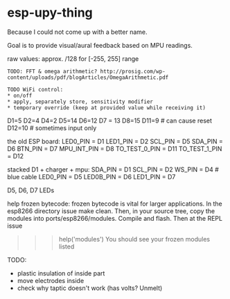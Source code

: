 # esp-upy-thing
Because I could not come up with a better name.

Goal is to provide visual/aural feedback based on MPU readings.


raw values: approx. /128 for [-255, 255] range



	TODO: FFT & omega arithmetic? http://prosig.com/wp-content/uploads/pdf/blogArticles/OmegaArithmetic.pdf

	TODO WiFi control:
	* on/off
	* apply, separately store, sensitivity modifier
	* temporary override (keep at provided value while receiving it)




D1=5
D2=4
D4=2
D5=14
D6=12
D7 = 13
D8=15
D11=9 # can cause reset
D12=10 # sometimes input only

the old ESP board: 
LED0_PIN = D1
LED1_PIN = D2
SCL_PIN = D5
SDA_PIN = D6
BTN_PIN = D7
MPU_INT_PIN = D8
TO_TEST_0_PIN = D11
TO_TEST_1_PIN = D12


stacked D1 + charger + mpu:
SDA_PIN = D1
SCL_PIN = D2
WS_PIN = D4 # blue cable
LED0_PIN = D5
LED0B_PIN = D6
LED1_PIN = D7

D5, D6, D7 LEDs



help frozen bytecode:
frozen bytecode is vital for larger applications. In the esp8266 directory issue make clean. Then, in your source tree, copy the modules into ports/esp8266/modules. Compile and flash. Then at the REPL issue
>>> help('modules')
You should see your frozen modules listed



TODO:
* plastic insulation of inside part
* move electrodes inside
* check why taptic doesn't work (has volts? Unmelt)



